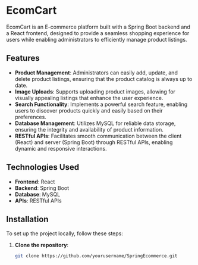 # EcomCart

EcomCart is an E-commerce platform built with a Spring Boot backend and a React frontend, designed to provide a seamless shopping experience for users while enabling administrators to efficiently manage product listings.

## Features

- **Product Management**: Administrators can easily add, update, and delete product listings, ensuring that the product catalog is always up to date.
- **Image Uploads**: Supports uploading product images, allowing for visually appealing listings that enhance the user experience.
- **Search Functionality**: Implements a powerful search feature, enabling users to discover products quickly and easily based on their preferences.
- **Database Management**: Utilizes MySQL for reliable data storage, ensuring the integrity and availability of product information.
- **RESTful APIs**: Facilitates smooth communication between the client (React) and server (Spring Boot) through RESTful APIs, enabling dynamic and responsive interactions.

## Technologies Used

- **Frontend**: React
- **Backend**: Spring Boot
- **Database**: MySQL
- **APIs**: RESTful APIs

## Installation

To set up the project locally, follow these steps:

1. **Clone the repository**:
   ```bash
   git clone https://github.com/yourusername/SpringEcommerce.git
